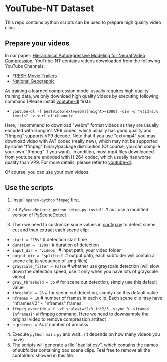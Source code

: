 # YouTube-NT Dataset
This repo contains python scripts can be used to prepare high quality video clips.

## Prepare your videos
In our paper: [Hierarchical Autoregressive Modeling for Neural Video Compression](https://openreview.net/pdf?id=TK_6nNb_C7q), YouTube-NT contains videos downloaded from the following YouTube Channels:

* [FRESH Movie Trailers](https://www.youtube.com/user/FilmsActuTrailers)
* [National Geographic](https://www.youtube.com/c/NatGeo)

As training a learned compression model usually requires high quality training data, we only download high quality videos by executing following command (Please install [youtube-dl](https://github.com/ytdl-org/youtube-dl) first):

* `youtube-dl -f bestvideo[ext=webm][height>=1080] -ciw -o "%(id)s.%(ext)s" -v <url-of-channel>`

Here, I recommend to download "webm" format videos as they are usually encoded with Google's VP9 codec, which usually has good quality and "ffmpeg" supports VP9 decode. Note that if you use "ext=mp4" you may download video with AV1 codec (really new), which may not be supported by some "ffmpeg" binary/package distribution (Of course, you can compile your own "ffmpeg" if you want). In addition, most mp4 files downloaded from youtube are encoded with H.264 codec, which usually has worse quality than VP9. For more details, please refer to [youtube-dl](https://github.com/ytdl-org/youtube-dl).

Of course, you can use your own videos.

## Use the scripts
1. Install `opencv-python` `ffmpeg` first.
2. `cd PySceneDetect; python setup.py install` # as I use a modified version of [PySceneDetect](https://pyscenedetect.readthedocs.io/projects/Manual/en/stable/)

3. Then we need to customize some values in [config.py](config.py) to detect scene cut and then extract each scene clip:
* `start = '15s'` # detection start time
* `duration = '120s'` # duration of detection
* `input_dir = 'videos'` # input path, your video folder
* `output_dir = 'splitted'` # output path, each subfolder will contain a scene clip (a sequence of .png files)
* `grayscale_filter = False` # whether use grayscale detection (will slow down the detection speed, use it only when you have lots of grayscale video)
* `gray_threshold = 35` # for scene cut detection, simply use this default value
* `threshold = 26` # for scene cut detection, simply use this default value
* `nframes = 10` # number of frames in each clip. Each scene clip may have "nframes//2" ~ "nframes" frames.
* `ffmpeg_override = f'-vf scale=iw*2/3:ih*2/3 -vsync 0 -vframes {nframes}'` # ffmpeg command. Here we need to downsample the original video to remove compression artifact
* `n_process = 64` # number of process

4. Execute `python main.py` and wait.. (it depends on how many videos you have)
5. The scripts will generate a file "badlist.csv", which contains the names of subfolder containing bad scene clips. Feel free to remove all the subfolders showed in this file.
